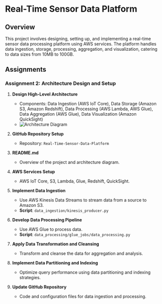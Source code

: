 # Real-Time Sensor Data Platform

## Overview

This project involves designing, setting up, and implementing a real-time sensor data processing platform using AWS services. The platform handles data ingestion, storage, processing, aggregation, and visualization, catering to data sizes from 10MB to 100GB.

## Assignments

### Assignment 2: Architecture Design and Setup

1. **Design High-Level Architecture**
    - Components: Data Ingestion (AWS IoT Core), Data Storage (Amazon S3, Amazon Redshift), Data Processing (AWS Lambda, AWS Glue), Data Aggregation (AWS Glue), Data Visualization (Amazon QuickSight)
    - ![Architecture Diagram](path/to/architecture-diagram.png)

2. **GitHub Repository Setup**
    - Repository: `Real-Time-Sensor-Data-Platform`

3. **README.md**
    - Overview of the project and architecture diagram.

4. **AWS Services Setup**
    - AWS IoT Core, S3, Lambda, Glue, Redshift, QuickSight.


5. **Implement Data Ingestion**
    - Use AWS Kinesis Data Streams to stream data from a source to Amazon S3.
    - **Script**: `data_ingestion/kinesis_producer.py`

6. **Develop Data Processing Pipeline**
    - Use AWS Glue to process data.
    - **Script**: `data_processing/glue_jobs/data_processing.py`

7. **Apply Data Transformation and Cleansing**
    - Transform and cleanse the data for aggregation and analysis.

8. **Implement Data Partitioning and Indexing**
    - Optimize query performance using data partitioning and indexing strategies.

5. **Update GitHub Repository**
    - Code and configuration files for data ingestion and processing.


